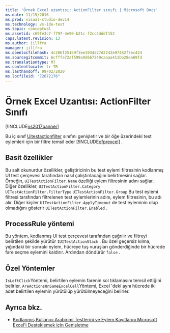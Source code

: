 ```yaml
---
title: 'Örnek Excel uzantısı: ActionFilter sınıfı | Microsoft Docs'
ms.date: 11/15/2016
ms.prod: visual-studio-dev14
ms.technology: vs-ide-test
ms.topic: conceptual
ms.assetid: c69fe3c7-f797-4e90-b21c-f2cc4dddf152
caps.latest.revision: 13
ms.author: jillfra
manager: jillfra
ms.openlocfilehash: 4c286f25159f3ee1934a27d2242e97482f7ec424
ms.sourcegitcommit: 6cfffa72af599a9d667249caaaa411bb28ea69fd
ms.translationtype: MT
ms.contentlocale: tr-TR
ms.lasthandoff: 09/02/2020
ms.locfileid: "72672176"
---
```

# <a name="sample-excel-extension-actionfilter-class"></a>Örnek Excel Uzantısı: ActionFilter Sınıfı
[!INCLUDE[vs2017banner](../includes/vs2017banner.md)]

Bu iç sınıf [Uitestactionfilter](/previous-versions/visualstudio/visual-studio-2012/dd985757(v=vs.110)) sınıfını genişletir ve bir öğe üzerindeki test eylemleri için bir filtre temsil eder [!INCLUDE[ofprexcel](../includes/ofprexcel-md.md)] .

## <a name="simple-properties"></a>Basit özellikler
 Bu salt okunurdur özellikler, geliştiricinin bu test eylemi filtresinin kodlanmış UI test çerçevesi tarafından nasıl çalıştırılacağını belirtmesini sağlar. Örneğin, `UITestActionFilter.Name` özelliği eylem filtresinin adını sağlar. Diğer özellikler, `UITestActionFilter.Category` `UITestActionFilter.FilterType` `UITestActionFilter.Group` Bu test eylemi filtresi tarafından filtrelenen test eylemlerinin adını, eylem filtresinin, bu adı alır. Diğer kişiler `UITestActionFilter.ApplyTimeout` de test eyleminin olup olmadığını gösterir `UITestActionFilter.Enabled` .

## <a name="processrule-method"></a>ProcessRule yöntemi
 Bu yöntem, kodlanmış UI test çerçevesi tarafından çağrılır ve filtreyi belirtilen şekilde yürütür `IUITestActionStack` . Bu özel geçersiz kılma, yığındaki bir sonraki eylem, hücreye tuş vuruşları gönderdiğinde bir hücrede fare seçme eylemini kaldırır. Ardından döndürür `false` .

## <a name="private-methods"></a>Özel Yöntemler
 `IsLeftClick`Yöntemi, belirtilen eylemin farenin sol tıklamasını temsil ettiğini belirler. `AreActionsOnSameExcelCell`Yöntemi, Excel 'deki aynı hücrede iki adet belirtilen eylemin yürütülüp yürütülmeyeceğini belirler.

## <a name="see-also"></a>Ayrıca bkz.

- [Kodlanmış Kullanıcı Arabirimi Testlerini ve Eylem Kayıtlarını Microsoft Excel'i Desteklemek için Genişletme](../test/extending-coded-ui-tests-and-action-recordings-to-support-microsoft-excel.md)
